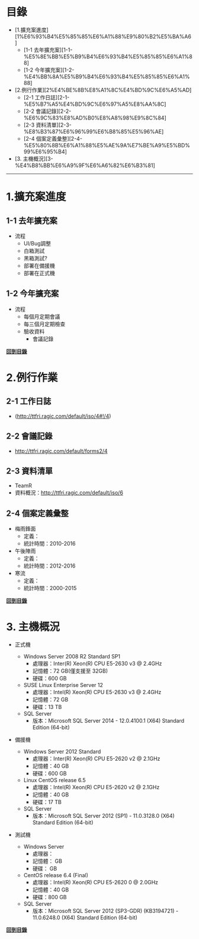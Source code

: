 # 目錄

<!-- MarkdownTOC -->

- [1.擴充案進度][1%E6%93%B4%E5%85%85%E6%A1%88%E9%80%B2%E5%BA%A6]
	- [1-1 去年擴充案][1-1-%E5%8E%BB%E5%B9%B4%E6%93%B4%E5%85%85%E6%A1%88]
	- [1-2 今年擴充案][1-2-%E4%BB%8A%E5%B9%B4%E6%93%B4%E5%85%85%E6%A1%88]
- [2.例行作業][2%E4%BE%8B%E8%A1%8C%E4%BD%9C%E6%A5%AD]
	- [2-1 工作日誌][2-1-%E5%B7%A5%E4%BD%9C%E6%97%A5%E8%AA%8C]
	- [2-2 會議記錄][2-2-%E6%9C%83%E8%AD%B0%E8%A8%98%E9%8C%84]
	- [2-3 資料清單][2-3-%E8%B3%87%E6%96%99%E6%B8%85%E5%96%AE]
	- [2-4 個案定義彙整][2-4-%E5%80%8B%E6%A1%88%E5%AE%9A%E7%BE%A9%E5%BD%99%E6%95%B4]
- [3. 主機概況][3-%E4%B8%BB%E6%A9%9F%E6%A6%82%E6%B3%81]

<!-- /MarkdownTOC -->

---

# 1.擴充案進度

## 1-1 去年擴充案
* 流程
	+ UI/Bug調整
	+ 白箱測試
	+ 黑箱測試?
	+ 部署在備援機
	+ 部署在正式機

## 1-2 今年擴充案

* 流程
	+ 每個月定期會議
	+ 每三個月定期檢查
	+ 驗收資料
		- 會議記錄

**[回到目錄](#目錄)**

# 2.例行作業

## 2-1 工作日誌 
* (http://ttfri.ragic.com/default/iso/4#!/4)

## 2-2 會議記錄
* http://ttfri.ragic.com/default/forms2/4

## 2-3 資料清單 
* TeamR
* 資料概況：http://ttfri.ragic.com/default/iso/6

## 2-4 個案定義彙整 
* 梅雨鋒面 
	+ 定義：
	+ 統計時間：2010-2016
* 午後陣雨 
	+ 定義：
	+ 統計時間：2012-2016
* 寒流 
	+ 定義：
	+ 統計時間：2000-2015

**[回到目錄](#目錄)**

# 3. 主機概況 
* 正式機
	+ Windows Server 2008 R2 Standard SP1
		- 處理器：Inter(R) Xeon(R) CPU E5-2630 v3 @ 2.4GHz
		- 記憶體：72 GB(僅支援至 32GB)
		- 硬碟：600 GB
	+ SUSE Linux Enterprise Server 12
		- 處理器：Intel(R) Xeon(R) CPU E5-2630 v3 @ 2.4GHz
		- 記憶體：72 GB
		- 硬碟：13 TB
	+ SQL Server
		- 版本：Microsoft SQL Server 2014 - 12.0.4100.1 (X64) Standard Edition (64-bit)
* 備援機
	+ Windows Server 2012 Standard
		- 處理器：Inter(R) Xeon(R) CPU E5-2620 v2 @ 2.1GHz
		- 記憶體：40 GB
		- 硬碟：600 GB
	+ Linux CentOS release 6.5
		- 處理器：Intel(R) Xeon(R) CPU E5-2620 v2 @ 2.1GHz
		- 記憶體：40 GB
		- 硬碟：17 TB
	+ SQL Server
		- 版本：Microsoft SQL Server 2012 (SP1) - 11.0.3128.0 (X64)	Standard Edition (64-bit)

* 測試機
	+ Windows Server 
		- 處理器：
		- 記憶體： GB
		- 硬碟： GB
	+ CentOS release 6.4 (Final)
		- 處理器：Intel(R) Xeon(R) CPU E5-2620 0 @ 2.0GHz
		- 記憶體：40 GB
		- 硬碟：800 GB
	+ SQL Server
		- 版本：Microsoft SQL Server 2012 (SP3-GDR) (KB3194721) - 11.0.6248.0 (X64) Standard Edition (64-bit)

**[回到目錄](#目錄)**
